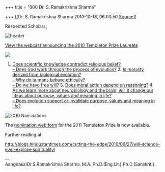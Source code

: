 +++
title = "000 Dr. S. Ramakrishna Sharma"

+++
[[Dr. S. Ramakrishna Sharma	2010-10-18, 06:00:50 [Source](https://groups.google.com/g/bvparishat/c/WzvlVJqCbk4)]]



Respected Scholars,  
  

![header](https://ci4.googleusercontent.com/proxy/hXaiuDikNVvVm3WbX_DrBQkU3LPHKbpbPAqmJjrnTBlg9B46FdeIVYFYLVl47Gd7K7n-MCxyaH6JE9K9vpgTVkQHVTFSFf4ogQ=s0-d-e1-ft#http://www.templetonprize.org/images/prize/webcast.gif)  

[View the webcast announcing the 2010 Templeton Prize Laureate](http://www.templetonprize.org/video/2010_Templeton_Prize/index.html)

![](https://ci5.googleusercontent.com/proxy/pqmoPLWSjhnqm3kaeZ6RWBVvUsHPDdFi3_2AiTaXfpI-GBUWLQR57M_gF-25KSFreCX-gYj2zhCyBLeKom4xaBP6HAfjQGfXchlKwUoM0qTRUg0JilTMlfI=s0-d-e1-ft#http://www.templetonprize.org/images/HP/hptitle_bigquestions-video.gif)

1.  [Does scientific knowledge contradict religious
    belief?](http://www.templetonprize.org/video/bigquestions/2010)  
    [– Does God work through the process of
    evolution?](http://www.templetonprize.org/video/bigquestions/2010) 2.  [Is morality derived from biological
    evolution?](http://www.templetonprize.org/video/bigquestions/2010)  
    [– Why do humans behave
    ethically?](http://www.templetonprize.org/video/bigquestions/2010)  
    [– Do we have free
    will?](http://www.templetonprize.org/video/bigquestions/2010) 3.  [Does moral action depend on
    reasoning?](http://www.templetonprize.org/video/bigquestions/2010) 4.  [As we learn more about neurobiology and the brain, will it change
    our ideas about purpose, values and meaning in
    life?](http://www.templetonprize.org/video/bigquestions/2010)  
    [– Does evolution support or invalidate purpose, values and meaning
    in life?](http://www.templetonprize.org/video/bigquestions/2010)

![2010 Nominations](https://ci4.googleusercontent.com/proxy/ErS8ELzaPNlEO7fc9nnKN9pekZtiPOTNwU402UtGlzjbB8zRsk6BNiiYiSiTOwc1GDdDOPSxjn2F2BmUmTntPGcoK1HRGpJS-TER6-VpCJktWg=s0-d-e1-ft#http://www.templetonprize.org/images/HP/hptitle_nominations.gif "2010 Nominations")  

The [nomination web form](http://www.templetonprize.org/nomination.html) for the 2011 Templeton Prize is now available.

Further reading at:  

<http://blogs.hindustantimes.com/cutting-the-edge/2010/06/27/will-science-ever-explore-spirituality/>

  
  
--  
Aangirasa/Dr.S.Ramakrishna Sharma. M.A.,Ph.D.(Eng.Lit.),Ph.D.(Sanskrit.).  

